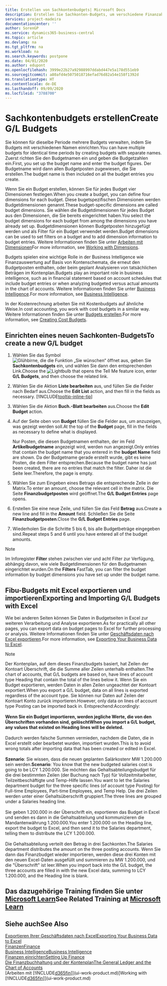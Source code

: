 ```yaml
---
title: Erstellen von Sachkontenbudgets| Microsoft Docs
description: Erstellen Sie Sachkonten-Budgets, um verschiedene Finanzaktivitäten zu prognostizieren und Dimensionen zu den einzelnen Intelligence-Zwecken zuzuordnen.
services: project-madeira
documentationcenter: ''
author: SorenGP
ms.service: dynamics365-business-central
ms.topic: article
ms.devlang: na
ms.tgt_pltfrm: na
ms.workload: na
ms.search.keywords: postpone
ms.date: 04/01/2020
ms.author: edupont
ms.openlocfilehash: 3999e22b27a92988997ddabd447e5a178d551eb9
ms.sourcegitcommit: a80afd4e5075018716efad76d82a54e158f1392d
ms.translationtype: HT
ms.contentlocale: de-DE
ms.lasthandoff: 09/09/2020
ms.locfileid: "3788700"
---
```

# <a name="create-gl-budgets"></a><span data-ttu-id="63741-103">Sachkontenbudgets erstellen</span><span class="sxs-lookup"><span data-stu-id="63741-103">Create G/L Budgets</span></span>
<span data-ttu-id="63741-104">Sie können für dieselbe Periode mehrere Budgets verwalten, indem Sie Budgets mit verschiedenen Namen einrichten.</span><span class="sxs-lookup"><span data-stu-id="63741-104">You can have multiple budgets for identical time periods by creating budgets with separate names.</span></span> <span data-ttu-id="63741-105">Zuerst richten Sie den Budgetnamen ein und geben die Budgetzahlen ein.</span><span class="sxs-lookup"><span data-stu-id="63741-105">First, you set up the budget name and enter the budget figures.</span></span> <span data-ttu-id="63741-106">Der Budgetname wird dann allen Budgetposten zugewiesen, die Sie erstellen.</span><span class="sxs-lookup"><span data-stu-id="63741-106">The budget name is then included on all the budget entries you create.</span></span>  

<span data-ttu-id="63741-107">Wenn Sie ein Budget erstellen, können Sie für jedes Budget vier Dimensionen festlegen.</span><span class="sxs-lookup"><span data-stu-id="63741-107">When you create a budget, you can define four dimensions for each budget.</span></span> <span data-ttu-id="63741-108">Diese bugetspezifischen Dimensionen werden Budgetdimensionen genannt.</span><span class="sxs-lookup"><span data-stu-id="63741-108">These budget-specific dimensions are called budget dimensions.</span></span> <span data-ttu-id="63741-109">Sie wählen die Budgetdimensionen für jedes Budget aus den Dimensionen, die Sie bereits eingerichtet haben.</span><span class="sxs-lookup"><span data-stu-id="63741-109">You select the budget dimensions for each budget from among the dimensions you have already set up.</span></span> <span data-ttu-id="63741-110">Budgetdimensionen können Budgetposten hinzugefügt werden und als Filter für ein Budget verwendet werden.</span><span class="sxs-lookup"><span data-stu-id="63741-110">Budget dimensions can be used to set filters on a budget and to add dimension information to budget entries.</span></span> <span data-ttu-id="63741-111">Weitere Informationen finden Sie unter [Arbeiten mit Dimensionen](finance-dimensions.md)</span><span class="sxs-lookup"><span data-stu-id="63741-111">For more information, see [Working with Dimensions](finance-dimensions.md).</span></span>

<span data-ttu-id="63741-112">Budgets spielen eine wichtige Rolle in der Business Intelligence wie Finanzauswertung auf Basis von Kontenschemata, die erneut den Budgetposten enthalten, oder beim geplant Analysieren von tatsächlichen Beträgen im Kontenplan.</span><span class="sxs-lookup"><span data-stu-id="63741-112">Budgets play an important role in business intelligence, such as in financial statement based on account schedules that include budget entries or when analyzing budgeted versus actual amounts in the chart of accounts.</span></span> <span data-ttu-id="63741-113">Weitere Informationen finden Sie unter [Business Intelligence](bi.md).</span><span class="sxs-lookup"><span data-stu-id="63741-113">For more information, see [Business Intelligence](bi.md).</span></span>

<span data-ttu-id="63741-114">In der Kostenrechnung arbeiten Sie mit Kostenbudgets auf ähnliche Weise.</span><span class="sxs-lookup"><span data-stu-id="63741-114">In cost accounting, you work with cost budgets in a similar way.</span></span> <span data-ttu-id="63741-115">Weitere Informationen finden Sie unter [Budgets erstellen](finance-create-cost-budgets.md).</span><span class="sxs-lookup"><span data-stu-id="63741-115">For more information, see [Creating Cost Budgets](finance-create-cost-budgets.md).</span></span>    

## <a name="to-create-a-new-gl-budget"></a><span data-ttu-id="63741-116">Einrichten eines neuen Sachkonten-Budgets</span><span class="sxs-lookup"><span data-stu-id="63741-116">To create a new G/L budget</span></span>  
1. <span data-ttu-id="63741-117">Wählen Sie das Symbol ![Glühbirne, die die Funktion „Sie wünschen“ öffnet](media/ui-search/search_small.png "Was möchten Sie tun?") aus, geben Sie **Sachkontenbudgets** ein, und wählen Sie dann den entsprechenden Link.</span><span class="sxs-lookup"><span data-stu-id="63741-117">Choose the ![Lightbulb that opens the Tell Me feature](media/ui-search/search_small.png "Tell me what you want to do") icon, enter **G/L Budgets**, and then choose the related link.</span></span>  
2. <span data-ttu-id="63741-118">Wählen Sie die Aktion **Liste bearbeiten** aus, und füllen Sie die Felder nach Bedarf aus.</span><span class="sxs-lookup"><span data-stu-id="63741-118">Choose the **Edit List** action, and then fill in the fields as necessary.</span></span> [!INCLUDE[tooltip-inline-tip](includes/tooltip-inline-tip_md.md)]  
3. <span data-ttu-id="63741-119">Wählen Sie die Aktion **Buch.-Blatt bearbeiten** aus.</span><span class="sxs-lookup"><span data-stu-id="63741-119">Choose the **Edit Budget** action.</span></span>
4. <span data-ttu-id="63741-120">Auf der Seite oben von **Budget** füllen Sie die Felder aus, um anzuzeigen, was gezeigt werden soll.</span><span class="sxs-lookup"><span data-stu-id="63741-120">At the top of the **Budget** page, fill in the fields as necessary to define what is displayed.</span></span>  

    <span data-ttu-id="63741-121">Nur Posten, die diesen Budgetnamen enthalten, der im Feld **Artikelbudgetname** angezeigt wird, werden nun angezeigt.</span><span class="sxs-lookup"><span data-stu-id="63741-121">Only entries that contain the budget name that you entered in the **budget Name** field are shown.</span></span> <span data-ttu-id="63741-122">Da der Budgetname gerade erstellt wurde, gibt es keine Posten, die dem Filter entsprechen.</span><span class="sxs-lookup"><span data-stu-id="63741-122">Because the budget name has just been created, there are no entries that match the filter.</span></span> <span data-ttu-id="63741-123">Daher ist die Seite leer.</span><span class="sxs-lookup"><span data-stu-id="63741-123">Therefore, the page is empty.</span></span>  
5. <span data-ttu-id="63741-124">Wählen Sie zum Eingeben eines Betrags die entsprechende Zelle in der Matrix.</span><span class="sxs-lookup"><span data-stu-id="63741-124">To enter an amount, choose the relevant cell in the matrix.</span></span> <span data-ttu-id="63741-125">Die Seite **Finanzbudgetposten** wird geöffnet.</span><span class="sxs-lookup"><span data-stu-id="63741-125">The **G/L Budget Entries** page opens.</span></span>  
6. <span data-ttu-id="63741-126">Erstellen Sie eine neue Zeile, und füllen Sie das Feld **Betrag** aus.</span><span class="sxs-lookup"><span data-stu-id="63741-126">Create a new line and fill in the **Amount** field.</span></span> <span data-ttu-id="63741-127">Schließen Sie die Seite **Finanzbudgetposten**.</span><span class="sxs-lookup"><span data-stu-id="63741-127">Close the **G/L Budget Entries** page.</span></span>  
7. <span data-ttu-id="63741-128">Wiederholen Sie die Schritte 5 bis 6, bis alle Budgetbeträge eingegeben sind.</span><span class="sxs-lookup"><span data-stu-id="63741-128">Repeat steps 5 and 6 until you have entered all of the budget amounts.</span></span>  

> [!NOTE]  
>  <span data-ttu-id="63741-129">Im Inforegister **Filter** stehen zwischen vier und acht Filter zur Verfügung, abhängig davon, wie viele Budgetdimensionen für den Budgetnamen eingerichtet wurden.</span><span class="sxs-lookup"><span data-stu-id="63741-129">On the **Filters** FastTab, you can filter the budget information by budget dimensions you have set up under the budget name.</span></span>

## <a name="exporting-and-importing-gl-budgets-with-excel"></a><span data-ttu-id="63741-130">Fibu-Budgets mit Excel exportieren und importieren</span><span class="sxs-lookup"><span data-stu-id="63741-130">Exporting and Importing G/L Budgets with Excel</span></span>
<span data-ttu-id="63741-131">Wie bei anderen Seiten können Sie Daten in Budgetseiten in Excel zur weiteren Verarbeitung und Analyse exportieren.</span><span class="sxs-lookup"><span data-stu-id="63741-131">As for practically all other pages, you can export data on budget pages to Excel for further processing or analysis.</span></span> <span data-ttu-id="63741-132">Weitere Informationen finden Sie unter [Geschäftsdaten nach Excel exportieren](about-export-data.md).</span><span class="sxs-lookup"><span data-stu-id="63741-132">For more information, see [Exporting Your Business Data to Excel](about-export-data.md).</span></span>

> [!NOTE]
> <span data-ttu-id="63741-133">Der Kontenplan, auf dem dieses Finanzbudgets basiert, hat Zeilen der Kontoart Überschrift, die die Summe aller Zeilen unterhalb enthalten.</span><span class="sxs-lookup"><span data-stu-id="63741-133">The chart of accounts, that G/L budgets are based on, have lines of account type Heading that contain the total of the lines below it.</span></span> <span data-ttu-id="63741-134">Wenn Sie ein Budget exportieren, werden Daten in allen Zeilen ungeachtet der Kontoart exportiert.</span><span class="sxs-lookup"><span data-stu-id="63741-134">When you export a G/L budget, data on all lines is exported regardless of the account type.</span></span> <span data-ttu-id="63741-135">Sie können nur Daten auf Zeilen der Kontoart Konto zurück importieren.</span><span class="sxs-lookup"><span data-stu-id="63741-135">However, only data on lines of account type Posting can be imported back in.</span></span> <span data-ttu-id="63741-136">Entsprechend:</span><span class="sxs-lookup"><span data-stu-id="63741-136">Accordingly:</span></span> <br /><br /> <span data-ttu-id="63741-137">**Wenn Sie ein Budget importieren, werden jegliche Werte, die von den Überschriften vorhanden sind, gelöscht**</span><span class="sxs-lookup"><span data-stu-id="63741-137">**When you import a G/L budget, any values that existed on Heading lines will be deleted.**</span></span> <br /><br /> <span data-ttu-id="63741-138">Dadurch werden falsche Summen vermieden, nachdem die Daten, die in Excel erstellt oder bearbetet wurden, importiert wurden.</span><span class="sxs-lookup"><span data-stu-id="63741-138">This is to avoid wrong totals after importing data that has been created or edited in Excel.</span></span><br /><br /> <span data-ttu-id="63741-139">**Szenario**: Sie wissen, dass die neuen geplanten Salärkostenr MW 1.200.000 sein werden.</span><span class="sxs-lookup"><span data-stu-id="63741-139">**Scenario**: You know that the new budgeted salaries cost is going to be LCY 1.200.000.</span></span> <span data-ttu-id="63741-140">Sie möchten das Gehaltsabteilungsbudget für die drei bestimmten Zeilen (der Buchung nach Typ) für Vollzeitmitarbeiter, Teilzeitbeschäftigte und Temp-Hilfe lassen.</span><span class="sxs-lookup"><span data-stu-id="63741-140">You want to let the Salaries department budget for the three specific lines (of account type Posting) for Full-time Employees, Part-time Employees, and Temp Help.</span></span> <span data-ttu-id="63741-141">Die drei Zeilen werden unter einer Gehaltsüberschrift gruppiert.</span><span class="sxs-lookup"><span data-stu-id="63741-141">The three lines are grouped under a Salaries heading line.</span></span><br /><br /><span data-ttu-id="63741-142">Sie geben 1.200.000 in der Überschrift ein, exportieren das Budget in Excel und senden es dann in die Gehaltsabteilung und kommunizieren die Mandantenwährung 1.200.000.</span><span class="sxs-lookup"><span data-stu-id="63741-142">You enter 1.200.000 on the Heading line, export the budget to Excel, and then send it to the Salaries department, telling them to distribute the LCY 1.200.000.</span></span><br /><br /> <span data-ttu-id="63741-143">Die Gehaltsabteilung verteilt den Betrag in drei Sachkonten.</span><span class="sxs-lookup"><span data-stu-id="63741-143">The Salaries department distributes the amount on the three posting accounts.</span></span> <span data-ttu-id="63741-144">Wenn Sie dann das Finanzbudget wieder importieren, werden diese drei Konten mit den neuen Excel-Daten ausgefüllt und summieren zu MW 1.200.000, und die "Überschrift" ist leer.</span><span class="sxs-lookup"><span data-stu-id="63741-144">When you import back into the G/L budget, the three accounts are filled in with the new Excel data, summing to LCY 1.200.000, and the Heading line is blank.</span></span>

## <a name="see-related-training-at-microsoft-learn"></a><span data-ttu-id="63741-145">Das dazugehörige Training finden Sie unter [Microsoft Learn](/learn/modules/budgets-exchange-rates-dynamics-365-business-central/index)</span><span class="sxs-lookup"><span data-stu-id="63741-145">See Related Training at [Microsoft Learn](/learn/modules/budgets-exchange-rates-dynamics-365-business-central/index)</span></span>

## <a name="see-also"></a><span data-ttu-id="63741-146">Siehe auch</span><span class="sxs-lookup"><span data-stu-id="63741-146">See Also</span></span>
[<span data-ttu-id="63741-147">Exportieren Ihrer Geschäftsdaten nach Excel</span><span class="sxs-lookup"><span data-stu-id="63741-147">Exporting Your Business Data to Excel</span></span>](about-export-data.md)  
[<span data-ttu-id="63741-148">Finanzen</span><span class="sxs-lookup"><span data-stu-id="63741-148">Finance</span></span>](finance.md)  
[<span data-ttu-id="63741-149">Business Intelligence</span><span class="sxs-lookup"><span data-stu-id="63741-149">Business Intelligence</span></span>](bi.md)  
[<span data-ttu-id="63741-150">Finanzen einrichten</span><span class="sxs-lookup"><span data-stu-id="63741-150">Setting Up Finance</span></span>](finance-setup-finance.md)  
[<span data-ttu-id="63741-151">Die Finanzbuchhaltung und der Kontenplan</span><span class="sxs-lookup"><span data-stu-id="63741-151">The General Ledger and the Chart of Accounts</span></span>](finance-general-ledger.md)  
<span data-ttu-id="63741-152">[Arbeiten mit [!INCLUDE[d365fin](includes/d365fin_md.md)]](ui-work-product.md)</span><span class="sxs-lookup"><span data-stu-id="63741-152">[Working with [!INCLUDE[d365fin](includes/d365fin_md.md)]](ui-work-product.md)</span></span>  
